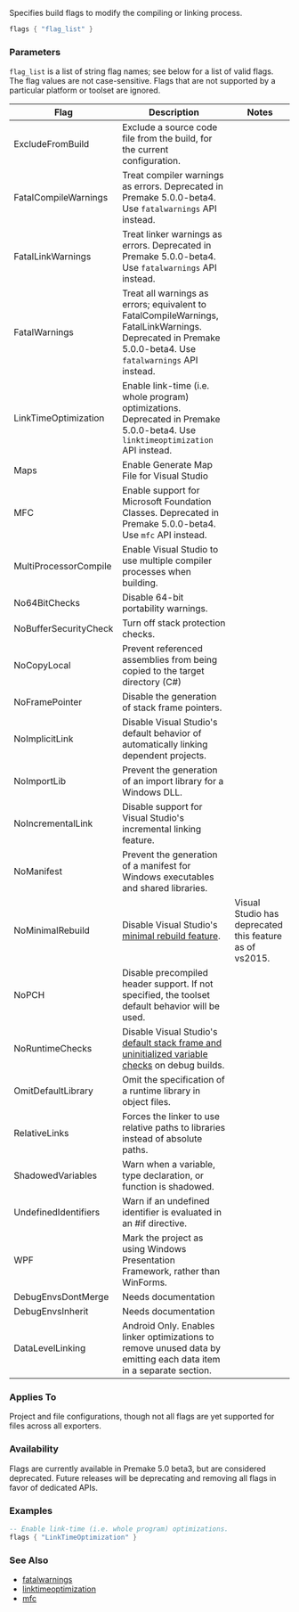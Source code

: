 Specifies build flags to modify the compiling or linking process.

```lua
flags { "flag_list" }
```

### Parameters ###

`flag_list` is a list of string flag names; see below for a list of valid flags. The flag values are not case-sensitive. Flags that are not supported by a particular platform or toolset are ignored.

| Flag                  | Description                                                         | Notes |
|-----------------------|---------------------------------------------------------------------|----------------|
| ExcludeFromBuild      | Exclude a source code file from the build, for the current configuration. |
| FatalCompileWarnings  | Treat compiler warnings as errors. Deprecated in Premake 5.0.0-beta4. Use `fatalwarnings` API instead. |
| FatalLinkWarnings     | Treat linker warnings as errors.  Deprecated in Premake 5.0.0-beta4. Use `fatalwarnings` API instead. |
| FatalWarnings         | Treat all warnings as errors; equivalent to FatalCompileWarnings, FatalLinkWarnings.  Deprecated in Premake 5.0.0-beta4. Use `fatalwarnings` API instead. |
| LinkTimeOptimization  | Enable link-time (i.e. whole program) optimizations. Deprecated in Premake 5.0.0-beta4. Use `linktimeoptimization` API instead. |
| Maps                  | Enable Generate Map File for Visual Studio                          |
| MFC                   | Enable support for Microsoft Foundation Classes. Deprecated in Premake 5.0.0-beta4. Use `mfc` API instead. |
| MultiProcessorCompile | Enable Visual Studio to use multiple compiler processes when building. |
| No64BitChecks         | Disable 64-bit portability warnings.                                |
| NoBufferSecurityCheck | Turn off stack protection checks.                                   |
| NoCopyLocal           | Prevent referenced assemblies from being copied to the target directory (C#) |
| NoFramePointer        | Disable the generation of stack frame pointers.                     |
| NoImplicitLink        | Disable Visual Studio's default behavior of automatically linking dependent projects. |
| NoImportLib           | Prevent the generation of an import library for a Windows DLL.      |
| NoIncrementalLink     | Disable support for Visual Studio's incremental linking feature.    |
| NoManifest            | Prevent the generation of a manifest for Windows executables and shared libraries. |
| NoMinimalRebuild      | Disable Visual Studio's [minimal rebuild feature][1].| Visual Studio has deprecated this feature as of vs2015.|
| NoPCH                 | Disable precompiled header support. If not specified, the toolset default behavior will be used. |
| NoRuntimeChecks       | Disable Visual Studio's [default stack frame and uninitialized variable checks][2] on debug builds. |
| OmitDefaultLibrary    | Omit the specification of a runtime library in object files.        |
| RelativeLinks         | Forces the linker to use relative paths to libraries instead of absolute paths. |
| ShadowedVariables     | Warn when a variable, type declaration, or function is shadowed.    |
| UndefinedIdentifiers | Warn if an undefined identifier is evaluated in an #if directive.   |
| WPF                   | Mark the project as using Windows Presentation Framework, rather than WinForms. |
| DebugEnvsDontMerge    | Needs documentation                                                        |
| DebugEnvsInherit      | Needs documentation                                                        |
| DataLevelLinking      | Android Only. Enables linker optimizations to remove unused data by emitting each data item in a separate section. |

### Applies To ###

Project and file configurations, though not all flags are yet supported for files across all exporters.

### Availability ###

Flags are currently available in Premake 5.0 beta3, but are considered deprecated. Future releases will be deprecating and removing all flags in favor of dedicated APIs.

### Examples ###

```lua
-- Enable link-time (i.e. whole program) optimizations.
flags { "LinkTimeOptimization" }

```

[1]: https://docs.microsoft.com/en-us/cpp/build/reference/gm-enable-minimal-rebuild?view=vs-2017
[2]: http://msdn.microsoft.com/en-us/library/8wtf2dfz.aspx

### See Also ###

* [fatalwarnings](fatalwarnings.md)
* [linktimeoptimization](linktimeoptimization.md)
* [mfc](mfc.md)

